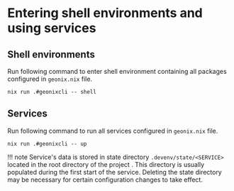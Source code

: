 # Entering shell environments and using services

## Shell environments

Run following command to enter shell environment containing all packages
configured in `geonix.nix` file.

```
nix run .#geonixcli -- shell
```

## Services

Run following command to run all services configured in `geonix.nix` file.

```
nix run .#geonixcli -- up
```

!!! note
    Service's data is stored in state directory `.devenv/state/<SERVICE>`
    located in the root directory of the project . This directory is usually
    populated during the first start of the service. Deleting the state
    directory may be necessary for certain configuration changes to take effect.
